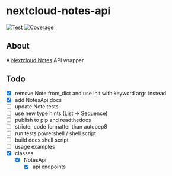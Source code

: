 # nextcloud-notes-api

<a
  href="https://github.com/coma64/nextcloud-notes-api/actions?query=workflow%3ATest"
  target="_blank">
<img src="https://github.com/coma64/nextcloud-notes-api/workflows/Test/badge.svg"
    alt="Test">
</a>
<a href="https://codecov.io/gh/coma64/nextcloud-notes-api" target="_blank">
<img
src="https://img.shields.io/codecov/c/github/coma64/nextcloud-notes-api?color=%2334D058"
alt="Coverage">
</a>
<br />

## About

A [Nextcloud Notes](https://github.com/nextcloud/notes) API wrapper

## Todo

- [x] remove Note.from_dict and use init with keyword args instead
- [x] add NotesApi docs
- [ ] update Note tests
- [ ] use new type hints (List -> Sequence)
- [ ] publish to pip and readthedocs
- [ ] stricter code formatter than autopep8
- [ ] run tests powershell / shell script
- [ ] build docs shell script
- [ ] usage examples
- [x] classes
  - [x] NotesApi
    - [x] api endpoints
